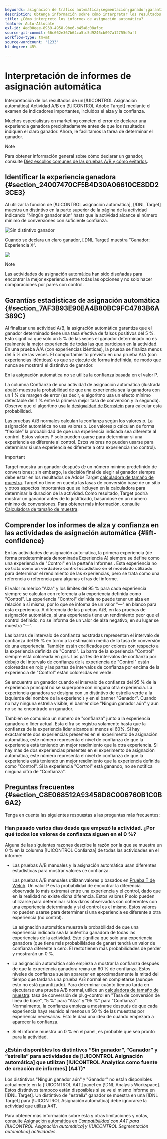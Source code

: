 ```yaml
---
keywords: asignación de tráfico automática;segmentación;ganador;garantía estadística;confianza;determinar ganador;alza;confianza;predeterminada;experiencia predeterminada;asignación automática;asignación automática
description: Obtenga información sobre cómo interpretar los resultados de una actividad A/B de asignación automática en Adobe [!DNL Target] mediante el examen de indicadores importantes, incluidos el alza y la confianza.
title: ¿Cómo interpreto los informes de asignación automática?
feature: Auto-Allocate
exl-id: 4ed00eee-8939-4958-9be6-b45a8c08afbc
source-git-commit: 66c662e367b64ca51c5d9246cb097a12755d9aff
workflow-type: tm+mt
source-wordcount: '1233'
ht-degree: 45%

---
```


# Interpretación de informes de asignación automática

Interpretación de los resultados de un [!UICONTROL Asignación automática] Actividad A/B en [!UICONTROL Adobe Target] mediante el examen de indicadores importantes, incluidos el alza y la confianza.

Muchos especialistas en marketing cometen el error de declarar una experiencia ganadora precipitadamente antes de que los resultados indiquen el claro ganador. Ahora, le facilitamos la tarea de determinar el ganador.

>[!NOTE]
>
>Para obtener información general sobre cómo declarar un ganador, consulte [Diez escollos comunes de las pruebas A/B y cómo evitarlos](/help/main/c-activities/t-test-ab/common-ab-testing-pitfalls.md).

## Identificar la experiencia ganadora {#section_24007470CF5B4D30A06610CE8DD23CE3}

Al utilizar la función de [!UICONTROL asignación automática], [!DNL Target] muestra un distintivo en la parte superior de la página de la actividad indicando “Ningún ganador aún” hasta que la actividad alcance el número mínimo de conversiones con suficiente confianza.

![Sin distintivo ganador](/help/main/c-activities/automated-traffic-allocation/assets/no-winner.png)

Cuando se declara un claro ganador, [!DNL Target] muestra “Ganador: Experiencia X”.

![](assets/winner.png)

>[!NOTE]
>
>Las actividades de asignación automática han sido diseñadas para encontrar la mejor experiencia entre todas las opciones y no solo hacer comparaciones por pares con control.

## Garantías estadísticas de asignación automática {#section_7AF3B93E90BA4B80BC9FC4783B6A389C}

Al finalizar una actividad A/B, la asignación automática garantiza que el ganador determinado tiene una tasa efectiva de falsos positivos del 5 %. Esto significa que solo un 5 % de las veces el ganador determinado no es realmente la mejor experiencia de todas las que participan en la actividad. En una prueba A/A (con experiencias idénticas), la prueba se finaliza menos del 5 % de las veces. El comportamiento previsto en una prueba A/A (con experiencias idénticas) es que se ejecute de forma indefinida, de modo que nunca se mostrará el distintivo de ganador.

En la asignación automática no se utiliza la confianza basada en el valor P.

La columna Confianza de una actividad de asignación automática (ilustrada abajo) muestra la probabilidad de que una experiencia sea la ganadora con un 1 % de margen de error (es decir, el algoritmo usa un efecto mínimo detectable del 1 % entre la primera mejor tasa de conversión y la segunda). Observe que el algoritmo usa la [desigualdad de Bernstein](https://en.wikipedia.org/wiki/Bernstein_inequalities_%28probability_theory%29) para calcular esta probabilidad.

Las pruebas A/B normales calculan la confianza según los valores p. La asignación automática no usa valores p. Los valores p calculan de forma “flexible” la probabilidad de que una experiencia indicada sea diferente al control. Estos valores P solo pueden usarse para determinar si una experiencia es diferente al control. Estos valores no pueden usarse para determinar si una experiencia es diferente a otra experiencia (no control).

>[!IMPORTANT]
>
>Target muestra un ganador después de un número mínimo predefinido de conversiones; sin embargo, la decisión final de elegir al ganador siempre debe estar en los resultados de Adobe Target [calculadora de tamaño de muestra](https://experienceleague.adobe.com/tools/calculator/testcalculator.html?lang=es). Target no tiene en cuenta las tasas de conversión base de un sitio y otros aspectos importantes que se incluyen en la calculadora para determinar la duración de la actividad. Como resultado, Target podría mostrar un ganador antes de lo justificado, basándose en un número mínimo de conversiones. Para obtener más información, consulte [Calculadora de tamaño de muestra](/help/main/c-activities/t-test-ab/sample-size-determination.md#section_6B8725BD704C4AFE939EF2A6B6E834E6).

## Comprender los informes de alza y confianza en las actividades de asignación automática {#lift-confidence}

En las actividades de asignación automática, la primera experiencia (de forma predeterminada denominada Experiencia A) siempre se define como una experiencia de &quot;Control&quot; en la pestaña Informes . Esta experiencia no se trata como un verdadero control estadístico en el modelado utilizado para determinar el rendimiento de las experiencias, pero se trata como una referencia o referencia para algunas cifras del informe.

El valor numérico &quot;Alza&quot; y los límites del 95 % para cada experiencia siempre se calculan con referencia a la experiencia definida como &quot;Control&quot;. La experiencia &quot;Control&quot; definida no puede tener un alza en relación a sí misma, por lo que se informa de un valor &quot;—&quot; en blanco para esta experiencia. A diferencia de las pruebas A/B, en las pruebas de asignación automática, si una experiencia tiene un rendimiento peor que el control definido, no se informa de un valor de alza negativo; en su lugar se muestra &quot;—&quot;.

Las barras de intervalo de confianza mostradas representan el intervalo de confianza del 95 % en torno a la estimación media de la tasa de conversión de una experiencia. También están codificados por colores con respecto a la experiencia definida de &quot;Control&quot;. La barra de la experiencia &quot;Control&quot; siempre está coloreada en gris. Las partes de intervalos de confianza por debajo del intervalo de confianza de la experiencia de &quot;Control&quot; están coloreadas en rojo y las partes de intervalos de confianza por encima de la experiencia de &quot;Control&quot; están coloreadas en verde.

Se encuentra un ganador cuando el intervalo de confianza del 95 % de la experiencia principal no se superpone con ninguna otra experiencia. La experiencia ganadora se designa con un distintivo de estrella verde a la izquierda del nombre de la experiencia y en el banner &quot;Ganador&quot;. Cuando no hay ninguna estrella visible, el banner dice &quot;Ningún ganador aún&quot; y aún no se ha encontrado un ganador.

También se comunica un número de &quot;confianza&quot; junto a la experiencia ganadora o líder actual. Esta cifra se registra solamente hasta que la confianza de la experiencia líder alcance al menos el 60%. Si hay exactamente dos experiencias presentes en el experimento de asignación automática, este número representa el nivel de confianza de que la experiencia está teniendo un mejor rendimiento que la otra experiencia. Si hay más de dos experiencias presentes en el experimento de asignación automática, este número representa el nivel de confianza de que la experiencia está teniendo un mejor rendimiento que la experiencia definida como &quot;Control&quot;. Si la experiencia &quot;Control&quot; está ganando, no se notifica ninguna cifra de &quot;Confianza&quot;.

## Preguntas frecuentes {#section_C8E068512A93458D8C006760B1C0B6A2}

Tenga en cuenta las siguientes respuestas a las preguntas más frecuentes:

### Han pasado varios días desde que empezó la actividad. ¿Por qué todos los valores de confianza siguen en el 0 %?

Alguna de las siguientes razones describe la razón por la que se muestra un 0 % en la columna [!UICONTROL Confianza] de todas las actividades en el informe:

* Las pruebas A/B manuales y la asignación automática usan diferentes estadísticas para mostrar valores de confianza.

   Las pruebas A/B manuales utilizan valores p basados en [Prueba T de Welch](https://en.wikipedia.org/wiki/Welch%27s_t-test). Un valor P es la probabilidad de encontrar la diferencia observada (o más extrema) entre una experiencia y el control, dado que en la realidad no existe dicha diferencia. Estos valores P solo pueden utilizarse para determinar si los datos observados son coherentes con una experiencia determinada y si el control es el mismo. Estos valores no pueden usarse para determinar si una experiencia es diferente a otra experiencia (no control).

   La asignación automática muestra la probabilidad de que una experiencia indicada sea la auténtica ganadora de todas las experiencias de la actividad. Esto significa que solo una experiencia ganadora (que tiene más probabilidades de ganar) tendrá un valor de confianza diferente a cero. El resto tienen más probabilidades de perder y mostrarán un 0 %.

* La asignación automática solo empieza a mostrar la confianza después de que la experiencia ganadora reúna un 60 % de confianza. Estos niveles de confianza suelen aparecer en aproximadamente la mitad del tiempo que tardaría una prueba A/B normal en completarse (aunque esto no está garantizado). Para determinar cuánto tiempo tarda en ejecutarse una prueba A/B normal, utilice un [calculadora de tamaño de muestra](https://experienceleague.adobe.com/tools/calculator/testcalculator.html): tasa de conversión de plug-control en &quot;Tasa de conversión de línea de base&quot;, &quot;5 %&quot; para &quot;Alza&quot; y &quot;95 %&quot; para &quot;Confianza&quot;. Normalmente, la confianza empieza a mostrarse después de que cada experiencia haya reunido al menos un 50 % de las muestras por experiencia necesarias. Esto le dará una idea de cuándo empezará a aparecer la confianza.
* Si el informe muestra un 0 % en el panel, es probable que sea pronto para la actividad.

### ¿Están disponibles los distintivos “Sin ganador”, “Ganador” y “estrella” para actividades de [!UICONTROL Asignación automática] que utilizan [!UICONTROL Analytics como fuente de creación de informes] (A4T)?

Los distintivos &quot;Ningún ganador aún&quot; y &quot;Ganador&quot; no están disponibles actualmente en la [!UICONTROL A4T] panel en [!DNL Analysis Workspace]. Estos distintivos tampoco están disponibles si se ve el mismo informe en [!DNL Target]. Un distintivo de &quot;estrella&quot; ganador se muestra en una [!DNL Target] para [!UICONTROL Asignación automática] debe ignorarse la actividad que utiliza A4T.

Para obtener más información sobre esta y otras limitaciones y notas, consulte [Asignación automática](/help/main/c-integrating-target-with-mac/a4t/a4t-at-aa.md#aa) en *Compatibilidad con A4T para [!UICONTROL Asignación automática] y [!UICONTROL Segmentación automática] actividades*.



